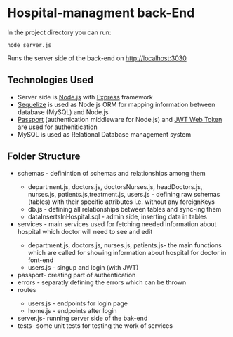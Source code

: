 <h1>Hospital-managment back-End</h1>

In the project directory you can run: 

<code>node server.js</code>

Runs the server side of the back-end on [http://localhost:3030](http://localhost:3030) 

<h2>Technologies Used</h2>

<ul>
  <li>Server side is <a href="https://github.com/nodejs">Node.js</a> with <a href=https://github.com/expressjs/express>Express</a> framework</li>
  <li><a href="https://sequelize.org/">Sequelize</a> is used as Node js ORM for mapping information between database (MySQL) and Node.js</li>
  <li><a href="http://www.passportjs.org/">Passport</a> (authentication middleware for Node.js) and <a href="https://jwt.io/JSON "> JWT Web Token</a> are used for authenitication</li>
  <li>MySQL is used as Relational Database management system</li>
</ul>

<h2>Folder Structure</h2>

<ul>
  <li>schemas - definintion of schemas and relationships among them</li> 
  <ul>
     <li>department.js, doctors.js, doctorsNurses.js, headDoctors.js, nurses.js, patients.js,treatment.js, users.js - defining raw schemas (tables) with their specific attributes i.e. without any foreignKeys</li> 
     <li>db.js  - defining all relationships between tables and sync-ing them</li>
     <li>dataInsertsInHospital.sql - admin side, inserting data in tables</li> 
  </ul>
  <li>services - main services used for fetching needed information about hospital which doctor will need to see and edit</li> 
   <ul>
     <li>department.js, doctors.js, nurses.js, patients.js- the main functions which are called for showing information about hospital for doctor in font-end</li> 
     <li>users.js  -  singup and login (with JWT)</li>
   </ul>
  <li>passport- creating part of authentication </li> 
  <li>errors - separatly defining the errors which can be thrown </li> 
  <li>routes</li>
   <ul>
     <li>users.js - endpoints for login page</li> 
     <li>home.js -  endpoints after login</li> 
   </ul>
  <li>server.js- running server side of the bak-end</li> 
  <li>tests- some unit tests for testing the work of services </li> 
</ul>